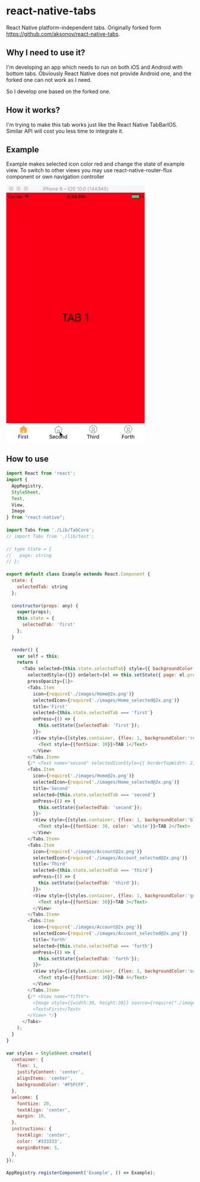 # react-native-tabs
React Native platform-independent tabs. Originally forked form https://github.com/aksonov/react-native-tabs.

## Why I need to use it?
I'm developing an app which needs to run on both iOS and Android with bottom tabs. Obviously React Native does not provide Android one, and the forked one can not work as I need.

So I develop one based on the forked one.

## How it works?
I'm trying to make this tab works just like the React Native TabBarIOS. Similar API will cost you less time to integrate it.

## Example
Example makes selected icon color red and change the state of example view. To switch to other views you may use react-native-router-flux component or own navigation controller

![demo-2](./RN_TAB.gif)

## How to use
```javascript
import React from 'react';
import {
  AppRegistry,
  StyleSheet,
  Text,
  View,
  Image
} from "react-native";

import Tabs from './Lib/TabCore';
// import Tabs from './lib/test';

// type State = {
//   page: string
// };

export default class Example extends React.Component {
  state: {
    selectedTab: string
  };

  constructor(props: any) {
    super(props);
    this.state = {
      selectedTab: 'first'
    };
  }

  render() {
    var self = this;
    return (
      <Tabs selected={this.state.selectedTab} style={{ backgroundColor: 'white' }}
        selectedStyle={{}} onSelect={el => this.setState({ page: el.props.name }) }
        pressOpacity={1}>
        <Tabs.Item
          icon={require('./images/Home@2x.png')}
          selectedIcon={require('./images/Home_selected@2x.png')}
          title='First'
          selected={this.state.selectedTab === 'first'}
          onPress={() => {
            this.setState({selectedTab: 'first'});
          }}>
          <View style={[styles.container, {flex: 1, backgroundColor:'red'}]}>
            <Text style={{fontSize: 30}}>TAB 1</Text>
          </View>
        </Tabs.Item>
        {/* <Text name="second" selectedIconStyle={{ borderTopWidth: 2, borderTopColor: 'red' }}>Second</Text> */}
        <Tabs.Item
          icon={require('./images/Home@2x.png')}
          selectedIcon={require('./images/Home_selected@2x.png')}
          title='Second'
          selected={this.state.selectedTab === 'second'}
          onPress={() => {
            this.setState({selectedTab: 'second'});
          }}>
          <View style={[styles.container, {flex: 1, backgroundColor:'blue'}]}>
            <Text style={{fontSize: 30, color: 'white'}}>TAB 2</Text>
          </View>
        </Tabs.Item>
        <Tabs.Item
          icon={require('./images/Account@2x.png')}
          selectedIcon={require('./images/Account_selected@2x.png')}
          title='Third'
          selected={this.state.selectedTab === 'third'}
          onPress={() => {
            this.setState({selectedTab: 'third'});
          }}>
          <View style={[styles.container, {flex: 1, backgroundColor:'green'}]}>
            <Text style={{fontSize: 30}}>TAB 3</Text>
          </View>
        </Tabs.Item>
        <Tabs.Item
          icon={require('./images/Account@2x.png')}
          selectedIcon={require('./images/Account_selected@2x.png')}
          title='Forth'
          selected={this.state.selectedTab === 'forth'}
          onPress={() => {
            this.setState({selectedTab: 'forth'});
          }}>
          <View style={[styles.container, {flex: 1, backgroundColor:'orange'}]}>
            <Text style={{fontSize: 30}}>TAB 4</Text>
          </View>
        </Tabs.Item>
        {/* <View name="fifth">
          <Image style={{width:30, height:30}} source={require("./images/Account@2x.png")}/>
          <Text>First</Text>
        </View> */}
      </Tabs>
    );
  }
}

var styles = StyleSheet.create({
  container: {
    flex: 1,
    justifyContent: 'center',
    alignItems: 'center',
    backgroundColor: '#F5FCFF',
  },
  welcome: {
    fontSize: 20,
    textAlign: 'center',
    margin: 10,
  },
  instructions: {
    textAlign: 'center',
    color: '#333333',
    marginBottom: 5,
  },
});

AppRegistry.registerComponent('Example', () => Example);

```
